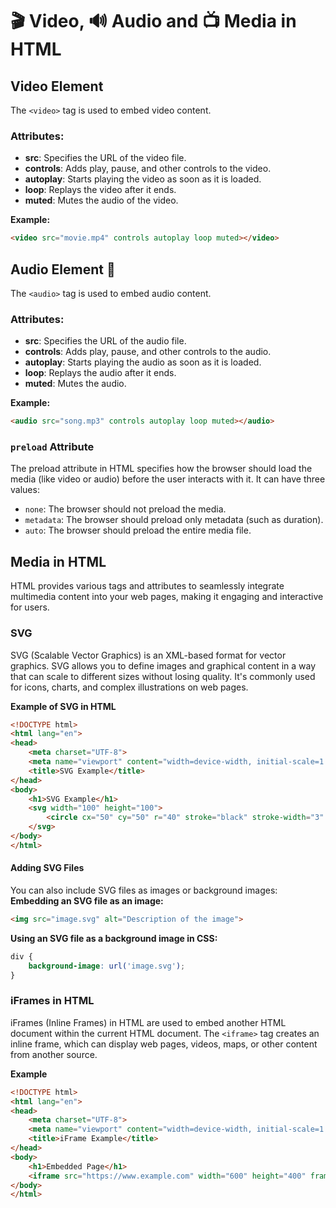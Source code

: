 # 🎬 Video, 🔊 Audio and 📺 Media in HTML


## Video Element
The `<video>` tag is used to embed video content.
### Attributes:
- **src**: Specifies the URL of the video file.
- **controls**: Adds play, pause, and other controls to the video.
- **autoplay**: Starts playing the video as soon as it is loaded.
- **loop**: Replays the video after it ends.
- **muted**: Mutes the audio of the video.

**Example:**
```html
<video src="movie.mp4" controls autoplay loop muted></video>
```

## Audio Element 🎵
The `<audio>` tag is used to embed audio content.
### Attributes:
- **src**: Specifies the URL of the audio file.
- **controls**: Adds play, pause, and other controls to the audio.
- **autoplay**: Starts playing the audio as soon as it is loaded.
- **loop**: Replays the audio after it ends.
- **muted**: Mutes the audio.

**Example:**
```html
<audio src="song.mp3" controls autoplay loop muted></audio>
```

### **`preload`** Attribute
The preload attribute in HTML specifies how the browser should load the media (like video or audio) before the user interacts with it. It can have three values:
- `none`: The browser should not preload the media.
- `metadata`: The browser should preload only metadata (such as duration).
- `auto`: The browser should preload the entire media file.

## Media in HTML
HTML provides various tags and attributes to seamlessly integrate multimedia content into your web pages, making it engaging and interactive for users.

### SVG
SVG (Scalable Vector Graphics) is an XML-based format for vector graphics. SVG allows you to define images and graphical content in a way that can scale to different sizes without losing quality. It's commonly used for icons, charts, and complex illustrations on web pages.

**Example of SVG in HTML**
```html
<!DOCTYPE html>
<html lang="en">
<head>
    <meta charset="UTF-8">
    <meta name="viewport" content="width=device-width, initial-scale=1.0">
    <title>SVG Example</title>
</head>
<body>
    <h1>SVG Example</h1>
    <svg width="100" height="100">
        <circle cx="50" cy="50" r="40" stroke="black" stroke-width="3" fill="red" />
    </svg>
</body>
</html>
```

#### Adding SVG Files
You can also include SVG files as images or background images:
**Embedding an SVG file as an image:**
```html
<img src="image.svg" alt="Description of the image">
```

**Using an SVG file as a background image in CSS:**
```css
div {
    background-image: url('image.svg');
}
```

### iFrames in HTML
iFrames (Inline Frames) in HTML are used to embed another HTML document within the current HTML document. The `<iframe>` tag creates an inline frame, which can display web pages, videos, maps, or other content from another source.

**Example**
```html
<!DOCTYPE html>
<html lang="en">
<head>
    <meta charset="UTF-8">
    <meta name="viewport" content="width=device-width, initial-scale=1.0">
    <title>iFrame Example</title>
</head>
<body>
    <h1>Embedded Page</h1>
    <iframe src="https://www.example.com" width="600" height="400" frameborder="0" allowfullscreen></iframe>
</body>
</html>
```

